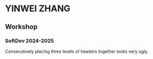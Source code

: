 # YINWEI ZHANG
## Workshop
### SoftDev 2024-2025

Consecutively placing three levels of headers together looks very ugly.
